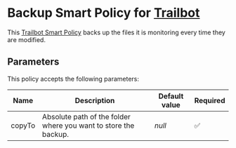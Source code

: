 # Backup Smart Policy for [Trailbot](https://trailbot.io)
This [Trailbot Smart Policy](https://github.com/trailbot/client/wiki/Smart-Policies) backs up the files it is monitoring every time they are modified.

## Parameters
This policy accepts the following parameters:

| Name   | Description                                                     | Default value | Required |
|--------|-----------------------------------------------------------------|---------------|------------|
| copyTo | Absolute path of the folder where you want to store the backup. | _null_        | :white_check_mark:|
